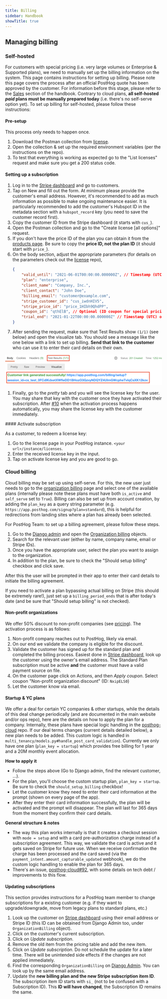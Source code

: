 ```yaml
---
title: Billing
sidebar: Handbook
showTitle: true
---
```


## Managing billing

### Self-hosted
For customers with special pricing (i.e. very large volumes or Enterprise & Supported plans), we need to manually set up the billing information on the system. This page contains instructions for setting up billing. Please note this page covers the process after an official PostHog quote has been approved by the customer. For information before this stage, please refer to the [Sales](/handbook/growth/sales) section of the handbook. Contrary to cloud plans, **all self-hosted _paid_ plans must be manually prepared today** (i.e. there's no self-serve option yet). To set up billing for self-hosted, please follow these instructions:

#### Pre-setup
This process only needs to happen once.
1. Download the Postman collection from [license][license].
1. Open the collection & set up the required environment variables (per the instructions on the repo).
1. To test that everything is working as expected go to the "List licenses" request and make sure you get a 200 status code.

#### Setting up a subscription
1. Log in to the [Stripe dashboard](https://dashboard.stripe.com/customers) and go to customers.
1. Tap on New and fill out the form. At minimum please provide the customer's email address. However, it's recommended to add as much information as possible to make ongoing maintenance easier. It is particularly recommended to add the customer's Hubspot ID in the metadata section with a `hubspot_record` key (you need to save the customer record first).
1. Copy the customer ID from the Stripe dashboard (it starts with `cus_`).
1. Open the Postman collection and go to the "Create license [all options]" request.
1. If you don't have the price ID of the plan you can obtain it from the [products page](https://dashboard.stripe.com/products). Be sure to copy the **price ID, not the plan ID** (it should start with `price_`).
1. On the body section, adjust the appropriate parameters (for details on the parameters check out the [license][license] repo), 
    ```json
    {
        "valid_until": "2021-06-01T00:00:00.000000Z", // Timestamp (UTC) of when the license should expire (this won't affect the ongoing subscription agreement)
        "plan": "enterprise",
        "client_name": "Company, Inc.",
        "client_contact": "John Doe",
        "billing_email": "customer@example.com",
        "stripe_customer_id": "cus_iwdnHIV5",
        "stripe_price_id": "price_1HIbh9QhdPP",
        "coupon_id": "qthElB", // Optional (ID coupon for special pricing)
        "trial_end": "2021-01-22T00:00:00.000000Z" // Timestamp (UTC) of when the trial should end
    }
    ```
1. After sending the request, make sure that Test Results show `(1/1)` (see below) and open the visualize tab. You should see a message like the one below with a link to set up billing. **Send that link to the customer** who can use it to enter their card details on their own.

![success license](../../../images/license-key-1.png)

1. Finally, go to the _pretty_ tab and you will see the license key for the user. You may share that key with the customer once they have activated their subscription. After [#10](https://github.com/PostHog/license/issues/10) when the activation process happens automatically, you may share the license key with the customer immediately.

#### Activate subscription

As a customer, to redeem a license key:
1. Go to the license page in your PostHog instance. `<your url>/instance/licenses`.
1. Enter the received license key in the input.
1. Tap on activate license key and you are good to go.


### Cloud billing
Cloud billing may be set up using self-serve. For this, the new user just needs to go to the [organization billing](https://app.posthog.com/organization/billing) page and select one of the available plans (internally please note these plans must have both `is_active` and `self_serve` set to `True`). Billing can also be set up from account creation, by adding the `plan_key` as a query string parameter (e.g. `https://app.posthog.com/signup?plan=standard`), this is helpful for redirections from landing sites where a plan has already been selected.


For PostHog Team: to set up a billing agreement, please follow these steps.
1. Go to the [Django admin](https://app.posthog.com/admin/) and open the [Organization billing](https://app.posthog.com/admin/multi_tenancy/organizationbilling/) objects.
2. Search for the relevant user (either by name, company name, email or Stripe IDs).
3. Once you have the appropriate user, select the plan you want to assign to the organization.
4. In addition to the plan, be sure to check the "Should setup billing" checkbox and click save.

After this the user will be prompted in their app to enter their card details to initiate the billing agreement.

If you need to activate a plan bypassing actual billing on Stripe (this should be extremely rare!), just set up a `billing_period_ends` that is after today's date (and be sure that "Should setup billing" is not checked).


#### Non-profit organizations
We offer 50% discount to non-profit companies (see [pricing](/pricing#non-profits)). The activation process is as follows:
1. Non-profit company reaches out to PostHog, likely via email.
1. On our end we validate the company is eligible for the discount.
1. Validate the customer has signed up for the standard plan and completed the billing process. Easiest done in [Stripe dashboard][stripe_dashboard], look up the customer using the owner's email address. The Standard Plan subscription must be active **and** the customer must have a valid payment source on file.
1. On the customer page click on Actions, and then _Apply coupon_. Select coupon "Non-profit organization discount" (ID: `NxipELS0`)
1. Let the customer know via email.


#### Startup & YC plans
We offer a deal for certain YC companies & other startups, while the details of this deal change periodically (and are documented in the main website and/or ops repo), here are the details on how to apply the plan for a company. Internally, these plans have special logic handling in the [posthog-cloud][posthog-cloud] repo. If our deal terms changes (current details detailed below), a new plan needs to be added. This custom logic is handled in `multi_tenancy/models.py#handle_post_card_validation`). Currently we only have one plan (`plan_key = startup`) which provides free billing for 1 year and a 20M monthly event allocation.

**How to apply it**
- Follow the steps above (Go to Django admin, find the relevant customer, ...).
- For the plan, you'll choose the custom startup plan, `plan_key = startup`. Be sure to check the `should_setup_billing` checkbox!
- Let the customer know they need to enter their card information at the prompt (shown on every page of the app).
- After they enter their card information successfully, the plan will be activated and the prompt will disappear. The plan will last for 365 days from the moment they confirm their card details.

**General structure & notes**
- The way this plan works internally is that it creates a checkout session with `mode = setup` and with a card pre-authorization charge instead of a subscription agreement. This way, we validate the card is active and it gets saved on Stripe for future use. When we receive confirmation the charge has been processed and the card saved (via the `payment_intent.amount_capturable_updated` webhook), we do the custom logic handling to enable the plan for 365 days.
- There's an issue, [posthog-cloud#92](https://github.com/PostHog/posthog-cloud/issues/92), with some details on tech debt / improvements to this flow.



#### Updating subscriptions
This section provides instructions for a PostHog team member to change subscriptions for a existing customer (e.g. if they want to upgrade/downgrade, move from legacy plans to standard plans, etc.)
1. Look up the customer on [Stripe dashboard][stripe_dashboard] using their email address or Stripe ID (this ID can be obtained from Django Admin too, under `OrganizationBilling` object).
1. Click on the customer's current subscription.
1. Click on _Update subscription_.
1. Remove the old item from the pricing table and add the new item. 
1. Click on _Update subscription_. Do not schedule the update for a later time. There will be unintended side effects if the changes are not applied immediately.
1. Find the corresponding `OrganizationBilling` on [Django Admin](https://app.posthog.com/admin/multi_tenancy/organizationbilling/). You can look up by the same email address.
1. Update the **new billing plan and the new Stripe subscription item ID**. The subscription item ID starts with `si_` (not to be confused with a Subscription ID). This **ID will have changed**, the Subscription ID remains the same.


[license]: https://github.com/posthog/license
[posthog-cloud]: https://github.com/posthog/posthog-cloud
[stripe_dashboard]: https://dashboard.stripe.com/